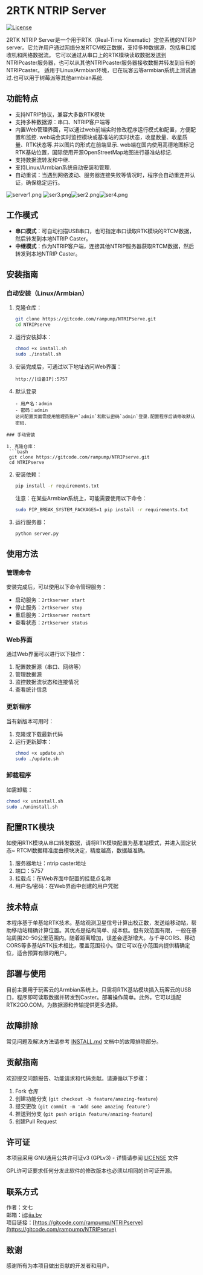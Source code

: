﻿# 2RTK NTRIP Server

[![License](https://img.shields.io/badge/License-GPLv3-blue.svg)](LICENSE)

2RTK NTRIP Server是一个用于RTK（Real-Time Kinematic）定位系统的NTRIP server。它允许用户通过网络分发RTCM校正数据，支持多种数据源，包括串口接收机和网络数据流。
   它可以通过从串口上的RTK模块读取数据发送到NTRIPcaster服务器，也可以从其他NTRIPcaster服务器接收数据并转发到自有的NTRIPcaster。
适用于Linux/Armbian环境，已在玩客云等armbian系统上测试通过.也可以用于树莓派等其他armbian系统.

## 功能特点

- 支持NTRIP协议，兼容大多数RTK模块
- 支持多种数据源：串口、NTRIP客户端等
- 内置Web管理界面，可以通过web前端实时修改程序运行模式和配置，方便配置和监控.
  web端会实时监控模块或基准站的实时状态，收星数量、收星质量、RTK状态等.并以图片的形式在前端显示.
  web端在国内使用高德地图标记RTK基站位置，国际使用开源OpenStreetMap地图进行基准站标记.
- 支持数据流转发和中继.
- 支持Linux/Armbian系统自动安装和管理.
- 自动重试：当遇到网络波动、服务器连接失败等情况时，程序会自动重连并认证，确保稳定运行。

![server1.png](https://raw.gitcode.com/user-images/assets/5308990/ad85831d-f013-46cb-b53f-ee34ca620104/server1.png 'server1.png')
![ser3.png](https://raw.gitcode.com/user-images/assets/5308990/bb228481-89e3-4336-a676-92befe6c7cba/ser3.png 'ser3.png')![ser2.png](https://raw.gitcode.com/user-images/assets/5308990/8b60b43d-1a24-4f56-9f5e-b7dd720fc8df/ser2.png 'ser2.png')![ser4.png](https://raw.gitcode.com/user-images/assets/5308990/3ed15432-0f89-47f8-af54-c1d489dd72fb/ser4.png 'ser4.png')

## 工作模式

- **串口模式**：可自动扫描USB串口，也可指定串口读取RTK模块的RTCM数据，然后转发到本地NTRIP Caster。
- **中继模式**：作为NTRIP客户端，连接其他NTRIP服务器获取RTCM数据，然后转发到本地NTRIP Caster。

## 安装指南

### 自动安装（Linux/Armbian）

1. 克隆仓库：
   ```bash
   git clone https://gitcode.com/rampump/NTRIPserve.git
   cd NTRIPserve
   ```

2. 运行安装脚本：
   ```bash
   chmod +x install.sh
   sudo ./install.sh
   ```

3. 安装完成后，可通过以下地址访问Web界面：
   ```
   http://[设备IP]:5757
   ```
4. 默认登录
   ```
   - 用户名：admin  
   - 密码：admin
   访问配置页面需使用管理员账户`admin`和默认密码`admin`登录.配置程序后请修改默认密码.
  ```
### 手动安装

1. 克隆仓库：
   ```bash
   git clone https://gitcode.com/rampump/NTRIPserve.git
   cd NTRIPserve
   ```

2. 安装依赖：
   ```bash
   pip install -r requirements.txt
   ```
   
   注意：在某些Armbian系统上，可能需要使用以下命令：
   ```bash
   sudo PIP_BREAK_SYSTEM_PACKAGES=1 pip install -r requirements.txt
   ```

3. 运行服务器：
   ```bash
   python server.py
   ```

## 使用方法

### 管理命令

安装完成后，可以使用以下命令管理服务：

- 启动服务：`2rtkserver start`
- 停止服务：`2rtkserver stop`
- 重启服务：`2rtkserver restart`
- 查看状态：`2rtkserver status`

### Web界面

通过Web界面可以进行以下操作：

1. 配置数据源（串口、网络等）
2. 管理数据源
3. 监控数据流状态和连接情况
4. 查看统计信息


### 更新程序

当有新版本可用时：

1. 克隆或下载最新代码
2. 运行更新脚本：
   ```bash
   chmod +x update.sh
   sudo ./update.sh
   ```

### 卸载程序

如需卸载：

```bash
chmod +x uninstall.sh
sudo ./uninstall.sh
```

## 配置RTK模块

 如使用RTK模块从串口转发数据，请将RTK模块配置为基准站模式，并进入固定状态~ RTCM数据精准度由模块决定，精度越高，数据越准确。

1. 服务器地址：ntrip caster地址
2. 端口：5757
3. 挂载点：在Web界面中配置的挂载点名称
4. 用户名/密码：在Web界面中创建的用户凭据

## 技术特点

本程序基于单基站RTK技术。基站观测卫星信号计算出校正数，发送给移动站，帮助移动站精确计算位置。其优点是结构简单、成本低。但有效范围有限，一般在基站周围20-50公里范围内。随着距离增加，误差会逐渐增大。与千寻CORS、移动CORS等多基站RTK技术相比，覆盖范围较小。但它可以在小范围内提供精确定位，适合预算有限的用户。

## 部署与使用

目前主要用于玩客云的Armbian系统上。只需将RTK基站模块插入玩客云的USB口，程序即可读取数据并转发到Caster。部署操作简单。此外，它可以适配RTK2GO.COM，为数据源和传输提供更多选择。

## 故障排除

常见问题及解决方法请参考 [INSTALL.md](INSTALL.md) 文档中的故障排除部分。

## 贡献指南

欢迎提交问题报告、功能请求和代码贡献。请遵循以下步骤：

1. Fork 仓库
2. 创建功能分支 (`git checkout -b feature/amazing-feature`)
3. 提交更改 (`git commit -m 'Add some amazing feature'`)
4. 推送到分支 (`git push origin feature/amazing-feature`)
5. 创建Pull Request

## 许可证

本项目采用 GNU通用公共许可证v3 (GPLv3) - 详情请参阅 [LICENSE](LICENSE) 文件

GPL许可证要求任何分发此软件的修改版本也必须以相同的许可证开源。

## 联系方式

作者：文七  
邮箱：i@jia.by  
项目链接：[https://gitcode.com/rampump/NTRIPserve](https://gitcode.com/rampump/NTRIPserve)

## 致谢

感谢所有为本项目做出贡献的开发者和用户。